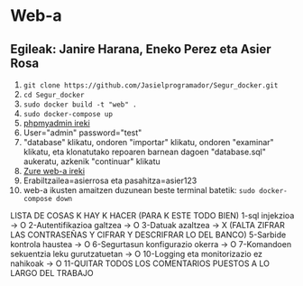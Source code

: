 
# Web-a

## Egileak: Janire Harana, Eneko Perez eta Asier Rosa

1. `git clone https://github.com/Jasielprogramador/Segur_docker.git`
2. `cd Segur_docker`
3. `sudo docker build -t "web" .`
4. `sudo docker-compose up`
5. [phpmyadmin ireki](http://localhost:8890)
6. User="admin" password="test"
7. "database" klikatu, ondoren "importar" klikatu, ondoren "examinar" klikatu, eta klonatutako repoaren barnean dagoen "database.sql" aukeratu, azkenik "continuar" klikatu
8. [Zure web-a ireki](http://localhost:81)
9. Erabiltzailea=asierrosa eta pasahitza=asier123
10. web-a ikusten amaitzen duzunean beste terminal batetik: `sudo docker-compose down`


LISTA DE COSAS K HAY K HACER (PARA K ESTE TODO BIEN)
1-sql injekzioa -> O
2-Autentifikazioa galtzea -> O
3-Datuak azaltzea -> X (FALTA ZIFRAR LAS CONTRASEÑAS Y CIFRAR Y DESCRIFRAR LO DEL BANCO)
5-Sarbide kontrola haustea -> O
6-Segurtasun konfigurazio okerra -> O
7-Komandoen sekuentzia leku gurutzatuetan -> O
10-Logging eta monitorizazio ez nahikoak -> O
11-QUITAR TODOS LOS COMENTARIOS PUESTOS A LO LARGO DEL TRABAJO